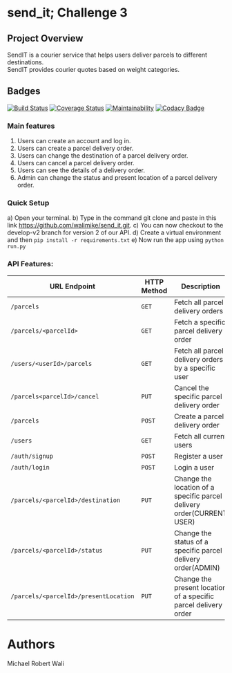 # send_it; Challenge 3
## Project Overview
SendIT is a courier service that helps users deliver parcels to different destinations.<br>
SendIT provides courier quotes based on weight categories.
## Badges <br>
[![Build Status](https://travis-ci.org/walimike/send_it.svg?branch=add-badges)](https://travis-ci.org/walimike/send_it)              [![Coverage Status](https://coveralls.io/repos/github/walimike/send_it/badge.svg?branch=develop-v2)](https://coveralls.io/github/walimike/send_it?branch=develop-v2)                   [![Maintainability](https://api.codeclimate.com/v1/badges/a2aa72f959462adcbbde/maintainability)](https://codeclimate.com/github/walimike/send_it/maintainability)         [![Codacy Badge](https://api.codacy.com/project/badge/Grade/9da0f37eeb8840c680821eaf13dd36c1)](https://www.codacy.com/app/walimike/send_it?utm_source=github.com&amp;utm_medium=referral&amp;utm_content=walimike/send_it&amp;utm_campaign=Badge_Grade)

### Main features
1. Users can create an account and log in.
2. Users can create a parcel delivery order.
3. Users can change the destination of a parcel delivery order.
4. Users can cancel a parcel delivery order.
5. Users can see the details of a delivery order.
6. Admin can change the status and present location of a parcel delivery order.
### Quick Setup
a) Open your terminal.
b) Type in the command git clone and paste in this link https://github.com/walimike/send_it.git.
c) You can now checkout to the develop-v2 branch for version 2 of our API.
d) Create a virtual environment and then `pip install -r requirements.txt`
e) Now run the app using `python run.py`

### API Features:

|URL Endpoint	|HTTP Method	|Description|
|-------------|-------------|-----------|
|`/parcels`	|`GET`|	Fetch all parcel delivery orders|
|`/parcels/<parcelId>`|`GET`|	Fetch a specific parcel delivery order|
|`/users/<userId>/parcels`|	`GET`|Fetch all parcel delivery orders by a specific user|
|`/parcels<parcelId>/cancel`|`PUT`|Cancel the specific parcel delivery order|
|`/parcels`|	`POST`|	Create a parcel delivery order|
|`/users`|	`GET`|	Fetch all current users|
|`/auth/signup`|`POST`|Register a user|
|`/auth/login`|`POST `|Login a user|
|`/parcels/<parcelId>/destination`|`PUT `|Change the location of a specific parcel delivery order(CURRENT USER)|
|`/parcels/<parcelId>/status`|`PUT `|Change the status of a specific parcel delivery order(ADMIN)|
|`/parcels/<parcelId>/presentLocation`|`PUT `|Change the present location of a specific parcel delivery order|

# Authors
Michael Robert Wali
